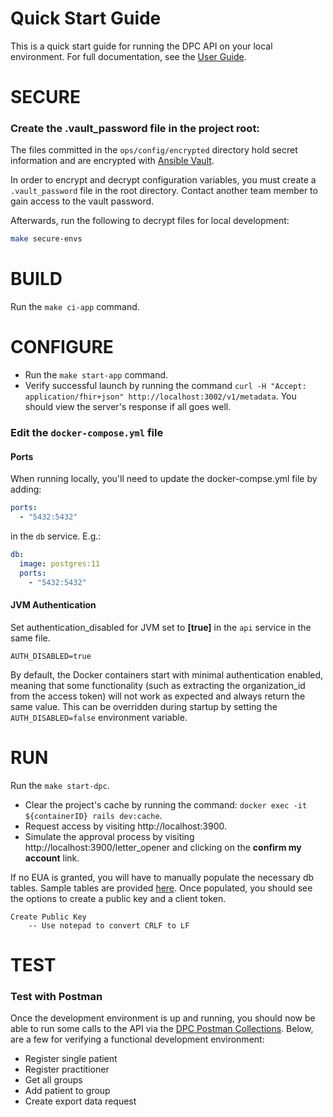 # Quick Start Guide

This is a quick start guide for running the DPC API on your local environment. For full documentation, see the [User Guide](./README.md).

SECURE
====

### Create the .vault_password file in the project root:

The files committed in the `ops/config/encrypted` directory hold secret information and are encrypted with [Ansible Vault](https://docs.ansible.com/ansible/2.4/vault.html).

In order to encrypt and decrypt configuration variables, you must create a `.vault_password` file in the root directory. Contact another team member to gain access to the vault password.

Afterwards, run the following to decrypt files for local development:

```sh
make secure-envs
```

BUILD
====
Run the `make ci-app` command.



CONFIGURE
====
- Run the `make start-app` command.
- Verify successful launch by running the command `curl -H "Accept: application/fhir+json" http://localhost:3002/v1/metadata`. You should view the server's response if all goes well.

### Edit the `docker-compose.yml` file

#### Ports
When running locally, you'll need to update the docker-compse.yml file by adding:
```yaml
ports: 
  - "5432:5432"
```

in the `db` service. E.g.:
```yaml
db: 
  image: postgres:11 
  ports: 
    - "5432:5432"
```
#### JVM Authentication
Set authentication_disabled for JVM set to **[true]** in the `api` service in the same file.

`AUTH_DISABLED=true`

By default, the Docker containers start with minimal authentication enabled, meaning that some functionality (such as extracting the organization_id from the access token) will not work as expected and always return the same value.
This can be overridden during startup by setting the `AUTH_DISABLED=false` environment variable.

RUN
====

Run the `make start-dpc`.
- Clear the project's cache by running the command: `docker exec -it ${containerID} rails dev:cache`.
- Request access by visiting http://localhost:3900.
- Simulate the approval process by visiting http://localhost:3900/letter_opener and clicking on the **confirm my account** link.

If no EUA is granted, you will have to manually populate the necessary db tables. Sample tables are provided [here](./DbTables.md).
Once populated, you should see the options to create a public key and a client token.
	
	Create Public Key
		-- Use notepad to convert CRLF to LF
TEST
====
### Test with Postman
Once the development environment is up and running, you should now be able to run some calls to the API via the [DPC Postman Collections](https://dpc.cms.gov/docsV1.html#postman-collection). Below, are a few for verifying a functional development environment:
- Register single patient
- Register practitioner
- Get all groups
- Add patient to group
- Create export data request
